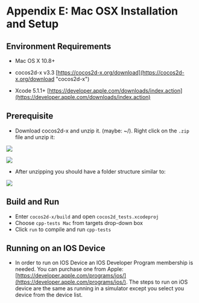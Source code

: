 # Appendix E: Mac OSX Installation and Setup

## Environment Requirements
* Mac OS X 10.8+

* cocos2d-x v3.3 [https://cocos2d-x.org/download](https://cocos2d-x.org/download "cocos2d-x")

* Xcode 5.1.1+ [https://developer.apple.com/downloads/index.action](https://developer.apple.com/downloads/index.action)

## Prerequisite
* Download cocos2d-x and unzip it. (maybe: ~/). Right click on the `.zip` file
and unzip it:

![](D-img/unzip.png "")

![](D-img/unzipping.png "")

* After unzipping you should have a folder structure similar to:

![](D-img/contents.png "")

## Build and Run
* Enter `cocos2d-x/build` and open `cocos2d_tests.xcodeproj`
* Choose `cpp-tests Mac` from targets drop-down box  
* Click `run` to compile and run `cpp-tests`

## Running on an IOS Device
* In order to run on IOS Device an IOS Developer Program membership is needed.
You can purchase one from Apple: [https://developer.apple.com/programs/ios/](https://developer.apple.com/programs/ios/).
The steps to run on iOS device are the same as running in a simulator except you
select you device from the device list.
